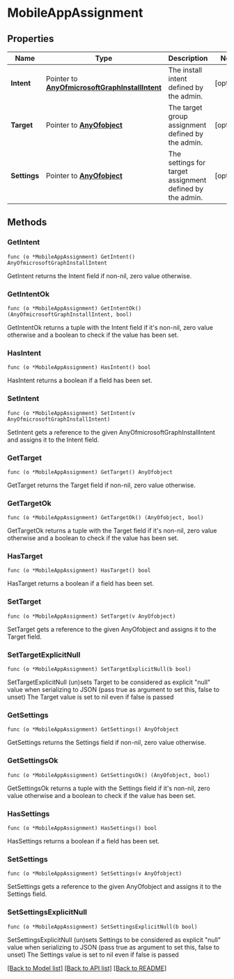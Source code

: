 # MobileAppAssignment

## Properties

Name | Type | Description | Notes
------------ | ------------- | ------------- | -------------
**Intent** | Pointer to [**AnyOfmicrosoftGraphInstallIntent**](anyOf&lt;microsoft.graph.installIntent&gt;.md) | The install intent defined by the admin. | [optional] 
**Target** | Pointer to [**AnyOfobject**](anyOf&lt;object&gt;.md) | The target group assignment defined by the admin. | [optional] 
**Settings** | Pointer to [**AnyOfobject**](anyOf&lt;object&gt;.md) | The settings for target assignment defined by the admin. | [optional] 

## Methods

### GetIntent

`func (o *MobileAppAssignment) GetIntent() AnyOfmicrosoftGraphInstallIntent`

GetIntent returns the Intent field if non-nil, zero value otherwise.

### GetIntentOk

`func (o *MobileAppAssignment) GetIntentOk() (AnyOfmicrosoftGraphInstallIntent, bool)`

GetIntentOk returns a tuple with the Intent field if it's non-nil, zero value otherwise
and a boolean to check if the value has been set.

### HasIntent

`func (o *MobileAppAssignment) HasIntent() bool`

HasIntent returns a boolean if a field has been set.

### SetIntent

`func (o *MobileAppAssignment) SetIntent(v AnyOfmicrosoftGraphInstallIntent)`

SetIntent gets a reference to the given AnyOfmicrosoftGraphInstallIntent and assigns it to the Intent field.

### GetTarget

`func (o *MobileAppAssignment) GetTarget() AnyOfobject`

GetTarget returns the Target field if non-nil, zero value otherwise.

### GetTargetOk

`func (o *MobileAppAssignment) GetTargetOk() (AnyOfobject, bool)`

GetTargetOk returns a tuple with the Target field if it's non-nil, zero value otherwise
and a boolean to check if the value has been set.

### HasTarget

`func (o *MobileAppAssignment) HasTarget() bool`

HasTarget returns a boolean if a field has been set.

### SetTarget

`func (o *MobileAppAssignment) SetTarget(v AnyOfobject)`

SetTarget gets a reference to the given AnyOfobject and assigns it to the Target field.

### SetTargetExplicitNull

`func (o *MobileAppAssignment) SetTargetExplicitNull(b bool)`

SetTargetExplicitNull (un)sets Target to be considered as explicit "null" value
when serializing to JSON (pass true as argument to set this, false to unset)
The Target value is set to nil even if false is passed
### GetSettings

`func (o *MobileAppAssignment) GetSettings() AnyOfobject`

GetSettings returns the Settings field if non-nil, zero value otherwise.

### GetSettingsOk

`func (o *MobileAppAssignment) GetSettingsOk() (AnyOfobject, bool)`

GetSettingsOk returns a tuple with the Settings field if it's non-nil, zero value otherwise
and a boolean to check if the value has been set.

### HasSettings

`func (o *MobileAppAssignment) HasSettings() bool`

HasSettings returns a boolean if a field has been set.

### SetSettings

`func (o *MobileAppAssignment) SetSettings(v AnyOfobject)`

SetSettings gets a reference to the given AnyOfobject and assigns it to the Settings field.

### SetSettingsExplicitNull

`func (o *MobileAppAssignment) SetSettingsExplicitNull(b bool)`

SetSettingsExplicitNull (un)sets Settings to be considered as explicit "null" value
when serializing to JSON (pass true as argument to set this, false to unset)
The Settings value is set to nil even if false is passed

[[Back to Model list]](../README.md#documentation-for-models) [[Back to API list]](../README.md#documentation-for-api-endpoints) [[Back to README]](../README.md)



